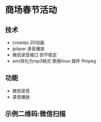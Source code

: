 # 商场春节活动

## 技术

- createjs 2D动画
- jplayer 录音播放
- 微信录音接口 但不稳定
- amr转化为mp3格式  使用linux 插件 ffmpeg

## 功能

- 微信录音
- 录音播放

## 示例二维码:微信扫描

![]()



